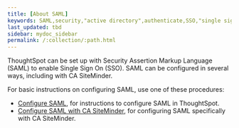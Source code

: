 ```yaml
---
title: [About SAML]
keywords: SAML,security,"active directory",authenticate,SSO,"single sign on"
last_updated: tbd
sidebar: mydoc_sidebar
permalink: /:collection/:path.html
---
```

ThoughtSpot can be set up with Security Assertion Markup Language (SAML) to enable Single Sign On (SSO). SAML can be configured in several ways, including with CA SiteMinder.

For basic instructions on configuring SAML, use one of these procedures:

-   [Configure SAML](configure-SAML-with-tscli.html), for instructions to configure SAML in ThoughtSpot.
-   [Configure SAML with CA SiteMinder](configure-SAML-siteminder.html#), for configuring SAML specifically with CA SiteMinder.
